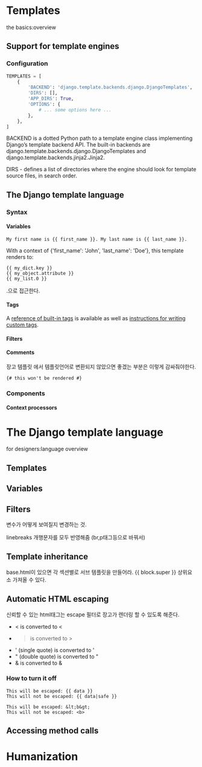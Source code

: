 # Templates
the basics:overview

## Support for template engines

### Configuration

```python
TEMPLATES = [
    {
        'BACKEND': 'django.template.backends.django.DjangoTemplates',
        'DIRS': [],
        'APP_DIRS': True,
        'OPTIONS': {
            # ... some options here ...
        },
    },
]
```
BACKEND is a dotted Python path to a template engine class implementing Django’s template backend API. The built-in backends are django.template.backends.django.DjangoTemplates and django.template.backends.jinja2.Jinja2.


DIRS - defines a list of directories where the engine should look for template source files, in search order.

## The Django template language

### Syntax

#### Variables

```
My first name is {{ first_name }}. My last name is {{ last_name }}.
```
With a context of {'first_name': 'John', 'last_name': 'Doe'}, this template renders to:

```
{{ my_dict.key }}
{{ my_object.attribute }}
{{ my_list.0 }}
```
.으로 접근한다.

#### Tags

A [reference of built-in tags](https://docs.djangoproject.com/en/1.10/ref/templates/builtins/#ref-templates-builtins-tags) is available as well as [instructions for writing custom tags](https://docs.djangoproject.com/en/1.10/howto/custom-template-tags/#howto-writing-custom-template-tags).

#### Filters

#### Comments
장고 템플릿 에서 템플릿언어로 변환되지 않았으면 좋겠는 부분은 이렇게 감싸줘야한다. 

```
{# this won't be rendered #}
```

### Components
#### Context processors


# The Django template language
for designers:language overview

## Templates

## Variables

## Filters

변수가 어떻게 보여질지 변경하는 것. 

linebreaks 개행문자를 모두 반영해줌 (br,p태그등으로 바꿔서)

## Template inheritance
base.html이 있으면 각 섹션별로 서브 템플릿을 만들어라.
{{ block.super }} 상위요소 가져올 수 있다.

## Automatic HTML escaping
신뢰할 수 있는 html태그는 escape 필터로 장고가 렌더링 할 수 있도록 해준다. 

* < is converted to &lt;
* > is converted to &gt;
* ' (single quote) is converted to &#39;
* " (double quote) is converted to &quot;
* & is converted to &amp;
### How to turn it off
```
This will be escaped: {{ data }}
This will not be escaped: {{ data|safe }}
```

```
This will be escaped: &lt;b&gt;
This will not be escaped: <b>
```


## Accessing method calls


# Humanization
